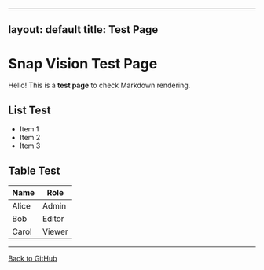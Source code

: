 
---
layout: default
title: Test Page
---

# Snap Vision Test Page

Hello! This is a **test page** to check Markdown rendering.

## List Test
- Item 1
- Item 2
- Item 3

## Table Test

| Name   | Role   |
|--------|--------|
| Alice  | Admin  |
| Bob    | Editor |
| Carol  | Viewer |

---

[Back to GitHub](https://github.com/COS301-SE-2025/Snap-Vision)
